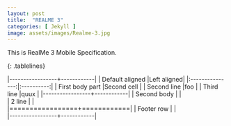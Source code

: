 ```yaml
---
layout: post
title:  "REALME 3"
categories: [ Jekyll ]
image: assets/images/Realme-3.jpg
---
```


This is RealMe 3 Mobile Specification. 


<style>
.tablelines table, .tablelines td, .tablelines th {
        border: 1px solid black;
        }
</style>

{: .tablelines}

|-----------------+------------|
| Default aligned |Left aligned| 
|:---------------:|:----------:|
| First body part |Second cell |
| Second line     |foo         | 
| Third line      |quux        | 
|-----------------+------------|
| Second body     |            |                
| 2 line          |            |               
|=================+============|
| Footer row      |            |              
|-----------------+------------|









